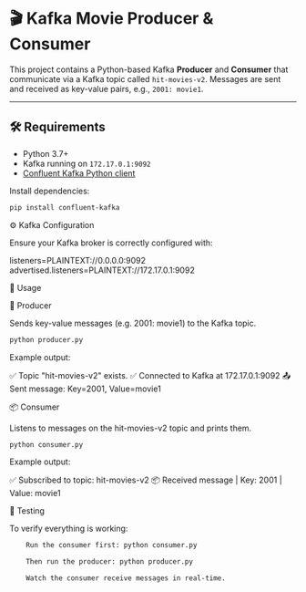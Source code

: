 # 🎬 Kafka Movie Producer & Consumer

This project contains a Python-based Kafka **Producer** and **Consumer** that communicate via a Kafka topic called `hit-movies-v2`. Messages are sent and received as key-value pairs, e.g., `2001: movie1`.

---

## 🛠️ Requirements

- Python 3.7+
- Kafka running on `172.17.0.1:9092`
- [Confluent Kafka Python client](https://docs.confluent.io/platform/current/clients/confluent-kafka-python/html/index.html)

Install dependencies:

```bash
pip install confluent-kafka
```

⚙️ Kafka Configuration

Ensure your Kafka broker is correctly configured with:

listeners=PLAINTEXT://0.0.0.0:9092
advertised.listeners=PLAINTEXT://172.17.0.1:9092

🚀 Usage

🧾 Producer

Sends key-value messages (e.g. 2001: movie1) to the Kafka topic.

```bash
python producer.py
```

Example output:

✅ Topic "hit-movies-v2" exists.
✅ Connected to Kafka at 172.17.0.1:9092
📤 Sent message: Key=2001, Value=movie1

📦 Consumer

Listens to messages on the hit-movies-v2 topic and prints them.

```bash
python consumer.py
```

Example output:

✅ Subscribed to topic: hit-movies-v2
📦 Received message | Key: 2001 | Value: movie1

🧪 Testing

To verify everything is working:

```bash
    Run the consumer first: python consumer.py

    Then run the producer: python producer.py

    Watch the consumer receive messages in real-time.
```
